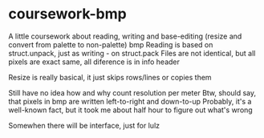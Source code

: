 # coursework-bmp
A little coursework about reading, writing and base-editing (resize and convert from palette to non-palette) bmp
Reading is based on struct.unpack, just as writing - on struct.pack
Files are not identical, but all pixels are exact same, all diference is in info header 

Resize is really basical, it just skips rows/lines or copies them

Still have no idea how and why count resolution per meter
Btw, should say, that pixels in bmp are written left-to-right and down-to-up
Probably, it's a well-known fact, but it took me about half hour to figure out what's wrong

Somewhen there will be interface, just for lulz
